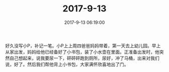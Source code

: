 ﻿---
title: 2017-9-13
date: 2017-9-13 06:19:00
tags:
categories: 爸爸
---
好久没写小P，补记一笔。小P上上周四爸爸妈妈带着，第一天去上幼儿园。早上从家出发，妈妈给他已经备好了小书包，装了小水壶在里面。正准备出发时，他突然自己想起来，说我要尿一下，砰砰砰跑到厕所，尿好，冲了马桶，出来对我们说，好了。然后我们帮他背上小书包，大家满怀欣喜地出了门。 ​​​​ 